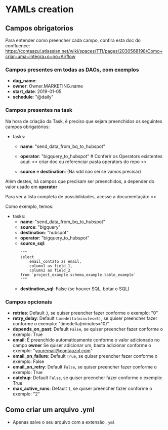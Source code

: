 # YAMLs creation

## Campos obrigatorios
Para entender como preencher cada campo, confira esta doc do confluence:
https://contaazul.atlassian.net/wiki/spaces/TTI/pages/2030568198/Como+criar+uma+integra+o+no+Airflow

### Campos presentes em todas as DAGs, com exemplos
- **dag_name**: 
- **owner**: Owner.MARKETING.name
- **start_date**: 2019-01-05
- **schedule**: "@daily"

### Campos presentes na task
Na hora de criação da Task, é preciso que sejam preenchidos os seguintes campos
obrigatórios:
- tasks:
    - **name**: "send_data_from_bq_to_hubspot"
    - **operator**: "bigquery_to_hubspot" # Conferir os Operators existentes aqui: 
      << criar doc ou referenciar pasta operators do repo >>
      
    - **source** e **destination**: (Na vdd nao sei se vamos precisar)
    
Além destes, há campos que precisam ser preenchidos, a depender
do valor usado em **operator**

Para ver a lista completa de possibilidades, acesse a documentação: <<criar a doc>>

Como exemplo, temos:
- tasks:
    - **name**: "send_data_from_bq_to_hubspot"
    - **source**: "bigquery"
    - **destination**: "hubspot"
    - **operator**: "bigquery_to_hubspot"
    - **source_sql**: 
        ```` 
        """
        select
            email_contato as email,
            column1 as field_1,
            column2 as field_2
        from `project_example.schema_example.table_example`
        """ 
        ````
    - **destination_sql**: False (se houver SQL, botar o SQL)

### Campos opcionais
- **retries**: Default `3`, se quiser preencher fazer conforme o exemplo: "0"
- **retry_delay**: Default `timedelta(minutes=5)`, 
  se quiser preencher fazer conforme o exemplo: "timedelta(minutes=10)"
- **depends_on_past**: Default `False`, se quiser preencher fazer conforme o exemplo: True
- **email**: É preenchido automaticamente conforme o valor adicionado no campo **owner**
Se quiser adicionar um, basta adicionar conforme o exemplo: "youremail@contaazul.com"
- **email_on_failure**: Default `True`, se quiser preencher fazer conforme o exemplo: False
- **email_on_retry**: Default `False`, se quiser preencher fazer conforme o exemplo: True
- **catchup**: Default `False`, se quiser preencher fazer conforme o exemplo: True
- **max_active_runs**: Default `1`, se quiser preencher fazer conforme o exemplo: "2"


## Como criar um arquivo .yml
- Apenas salve o seu arquivo com a extensão `.yml`

